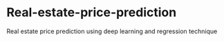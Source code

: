 # Real-estate-price-prediction
Real estate price prediction using deep learning and regression technique
